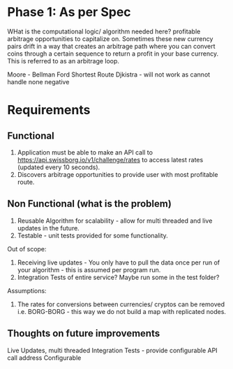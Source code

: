 # Phase 1: As per Spec

WHat is the computational logic/ algorithm needed here?
profitable arbitrage opportunities to capitalize on.
Sometimes these new currency pairs drift in a way that creates an arbitrage path where you can convert coins through a certain sequence to return a profit in your base currency. This is referred to as an arbitrage loop.

Moore - Bellman Ford
Shortest Route
Djkistra - will not work as cannot handle none negative

# Requirements

## Functional

1. Application must be able to make an API call to https://api.swissborg.io/v1/challenge/rates to access latest rates (updated every 10 seconds).
2. Discovers arbitrage opportunities to provide user with most profitable route.

## Non Functional (what is the problem)

1. Reusable Algorithm for scalability - allow for multi threaded and live updates in the future.
2. Testable - unit tests provided for some functionality.

Out of scope:

1. Receiving live updates - You only have to pull the data once per run of your algorithm - this is assumed per program run.
2. Integration Tests of entire service? Maybe run some in the test folder?

Assumptions:

1. The rates for conversions between currencies/ cryptos can be removed i.e. BORG-BORG - this way we do not build a map with replicated nodes.

## Thoughts on future improvements

Live Updates, multi threaded
Integration Tests - provide configurable API call address
Configurable
